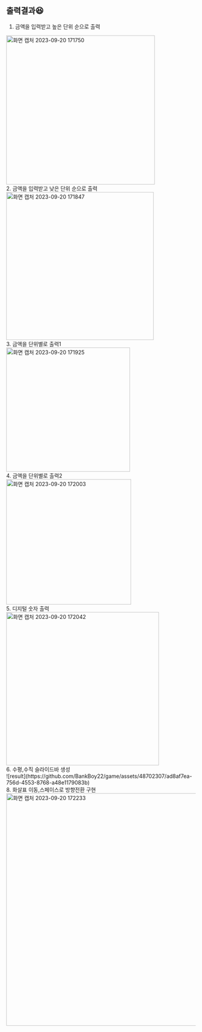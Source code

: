 ## 출력결과😆
1. 금액을 입력받고 높은 단위 순으로 출력<br>
<img width="395" alt="화면 캡처 2023-09-20 171750" src="https://github.com/BankBoy22/game/assets/48702307/4983f4a6-ef3d-4a9d-a857-dce40d6de1e9">
<br>
2. 금액을 입력받고 낮은 단위 순으로 출력<br>
<img width="392" alt="화면 캡처 2023-09-20 171847" src="https://github.com/BankBoy22/game/assets/48702307/a1565d05-071e-492b-a25d-fc82b74b7a3e">
<br>
3. 금액을 단위별로 출력1<br>
<img width="329" alt="화면 캡처 2023-09-20 171925" src="https://github.com/BankBoy22/game/assets/48702307/b59a5c6a-8e4a-4cd1-9fb0-405a1154bed5">
<br>
4. 금액을 단위별로 출력2<br>
<img width="332" alt="화면 캡처 2023-09-20 172003" src="https://github.com/BankBoy22/game/assets/48702307/7095e15e-15ae-4944-a314-50da22c7c14d">
<br>
5. 디지털 숫자 출력<br>
<img width="406" alt="화면 캡처 2023-09-20 172042" src="https://github.com/BankBoy22/game/assets/48702307/6af12b73-1994-4215-8074-3df168928642">
<br>
6. 수평,수직 슬라이드바 생성<br>
![result](https://github.com/BankBoy22/game/assets/48702307/ad8af7ea-756d-4553-8768-a48e1179083b)
<br>
8. 화살표 이동,스페이스로 방향전환 구현<br>
<img width="616" alt="화면 캡처 2023-09-20 172233" src="https://github.com/BankBoy22/game/assets/48702307/1e8ef0a7-b3e3-4977-b6ab-264719414820">
